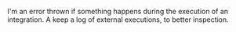 I'm an error thrown if something happens during the execution of an integration.
A keep a log of external executions, to better inspection.
